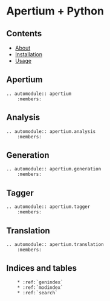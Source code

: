 Apertium + Python
=================

Contents
--------

* [About](about.md)
* [Installation](install.md)
* [Usage](usage.md)

Apertium
--------

```eval_rst
.. automodule:: apertium
    :members:
```

Analysis
--------

```eval_rst
.. automodule:: apertium.analysis
    :members:
```

Generation
----------

```eval_rst
.. automodule:: apertium.generation
    :members:
```

Tagger
------

```eval_rst
.. automodule:: apertium.tagger
    :members:
```

Translation
-----------

```eval_rst
.. automodule:: apertium.translation
    :members:
```

Indices and tables
------------------

```eval_rst
    * :ref:`genindex`
    * :ref:`modindex`
    * :ref:`search`
```
